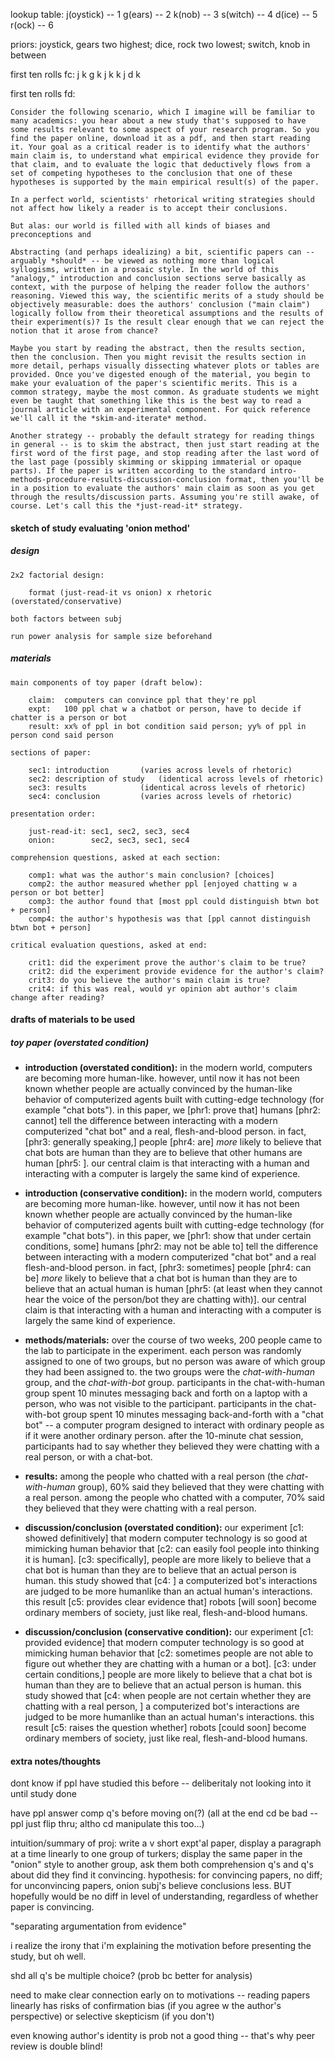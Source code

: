 lookup table: 
	j(oystick) -- 1
	g(ears)    -- 2
	k(nob)     -- 3
	s(witch)   -- 4
	d(ice)     -- 5
	r(ock)     -- 6

priors: 
	joystick, gears two highest; 
	dice, rock two lowest; 
	switch, knob in between

first ten rolls fc: 
	j k g k j k k j d k

first ten rolls fd:





~~~~~~~~~~
Consider the following scenario, which I imagine will be familiar to many academics: you hear about a new study that's supposed to have some results relevant to some aspect of your research program. So you find the paper online, download it as a pdf, and then start reading it. Your goal as a critical reader is to identify what the authors' main claim is, to understand what empirical evidence they provide for that claim, and to evaluate the logic that deductively flows from a set of competing hypotheses to the conclusion that one of these hypotheses is supported by the main empirical result(s) of the paper.

In a perfect world, scientists' rhetorical writing strategies should not affect how likely a reader is to accept their conclusions. 

But alas: our world is filled with all kinds of biases and preconceptions and 
~~~~~~~~~~




~~~~~~~~~~
Abstracting (and perhaps idealizing) a bit, scientific papers can -- arguably *should* -- be viewed as nothing more than logical syllogisms, written in a prosaic style. In the world of this "analogy," introduction and conclusion sections serve basically as context, with the purpose of helping the reader follow the authors' reasoning. Viewed this way, the scientific merits of a study should be objectively measurable: does the authors' conclusion ("main claim") logically follow from their theoretical assumptions and the results of their experiment(s)? Is the result clear enough that we can reject the notion that it arose from chance? 
~~~~~~~~~~







~~~~~~~~~~
Maybe you start by reading the abstract, then the results section, then the conclusion. Then you might revisit the results section in more detail, perhaps visually dissecting whatever plots or tables are provided. Once you've digested enough of the material, you begin to make your evaluation of the paper's scientific merits. This is a common strategy, maybe the most common. As graduate students we might even be taught that something like this is the best way to read a journal article with an experimental component. For quick reference we'll call it the *skim-and-iterate* method. 

Another strategy -- probably the default strategy for reading things in general -- is to skim the abstract, then just start reading at the first word of the first page, and stop reading after the last word of the last page (possibly skimming or skipping immaterial or opaque parts). If the paper is written according to the standard intro-methods-procedure-results-discussion-conclusion format, then you'll be in a position to evaluate the authors' main claim as soon as you get through the results/discussion parts. Assuming you're still awake, of course. Let's call this the *just-read-it* strategy. 
~~~~~~~~~~








#### sketch of study evaluating 'onion method'

##### design

~~~~~~~~~~~
2x2 factorial design:

	format (just-read-it vs onion) x rhetoric (overstated/conservative)

both factors between subj

run power analysis for sample size beforehand
~~~~~~~~~~~

##### materials 

~~~~~~~~~~~
main components of toy paper (draft below):

	claim:  computers can convince ppl that they're ppl
	expt:   100 ppl chat w a chatbot or person, have to decide if chatter is a person or bot
	result: xx% of ppl in bot condition said person; yy% of ppl in person cond said person

sections of paper: 

	sec1: introduction 		 (varies across levels of rhetoric)
	sec2: description of study 	 (identical across levels of rhetoric)
	sec3: results 			 (identical across levels of rhetoric)
	sec4: conclusion 		 (varies across levels of rhetoric)

presentation order: 

	just-read-it: sec1, sec2, sec3, sec4
	onion:        sec2, sec3, sec1, sec4

comprehension questions, asked at each section:

	comp1: what was the author's main conclusion? [choices]
	comp2: the author measured whether ppl [enjoyed chatting w a person or bot better]
	comp3: the author found that [most ppl could distinguish btwn bot + person]
	comp4: the author's hypothesis was that [ppl cannot distinguish btwn bot + person]

critical evaluation questions, asked at end: 

	crit1: did the experiment prove the author's claim to be true?
	crit2: did the experiment provide evidence for the author's claim?
	crit3: do you believe the author's main claim is true?
	crit4: if this was real, would yr opinion abt author's claim change after reading?
~~~~~~~~~~~


#### drafts of materials to be used

##### toy paper (overstated condition)

- **introduction (overstated condition):** 
in the modern world, computers are becoming more human-like. however, until now it has not been known whether people are actually convinced by the human-like behavior of computerized agents built with cutting-edge technology (for example "chat bots"). in this paper, we [phr1: prove that] humans [phr2: cannot] tell the difference between interacting with a modern computerized "chat bot" and a real, flesh-and-blood person. in fact, [phr3: generally speaking,] people [phr4: are] *more* likely to believe that chat bots are human than they are to believe that other humans are human [phr5: ]. our central claim is that interacting with a human and interacting with a computer is largely the same kind of experience.

- **introduction (conservative condition):** 
in the modern world, computers are becoming more human-like. however, until now it has not been known whether people are actually convinced by the human-like behavior of computerized agents built with cutting-edge technology (for example "chat bots"). in this paper, we [phr1: show that under certain conditions, some] humans [phr2: may not be able to] tell the difference between interacting with a modern computerized "chat bot" and a real flesh-and-blood person. in fact, [phr3: sometimes] people [phr4: can be] *more* likely to believe that a chat bot is human than they are to believe that an actual human is human [phr5: (at least when they cannot hear the voice of the person/bot they are chatting with)]. our central claim is that interacting with a human and interacting with a computer is largely the same kind of experience.


- **methods/materials:** 
over the course of two weeks, 200 people came to the lab to participate in the experiment. each person was randomly assigned to one of two groups, but no person was aware of which group they had been assigned to. the two groups were the *chat-with-human* group, and the *chat-with-bot* group. participants in the chat-with-human group spent 10 minutes messaging back and forth on a laptop with a person, who was not visible to the participant. participants in the chat-with-bot group spent 10 minutes messaging back-and-forth with a "chat bot" -- a computer program designed to interact with ordinary people as if it were another ordinary person. after the 10-minute chat session, participants had to say whether they believed they were chatting with a real person, or with a chat-bot. 


- **results:** 
among the people who chatted with a real person (the *chat-with-human* group), 60% said they believed that they were chatting with a real person. among the people who chatted with a computer, 70% said they believed that they were chatting with a real person.


- **discussion/conclusion (overstated condition):** 
our experiment [c1: showed definitively] that modern computer technology is so good at mimicking human behavior that [c2: can easily fool people into thinking it is human]. [c3: specifically], people are more likely to believe that a chat bot is human than they are to believe that an actual person is human. this study showed that [c4: ] a computerized bot's interactions are judged to be more humanlike than an actual human's interactions. this result [c5: provides clear evidence that] robots [will soon] become ordinary members of society, just like real, flesh-and-blood humans.

- **discussion/conclusion (conservative condition):** 
our experiment [c1: provided evidence] that modern computer technology is so good at mimicking human behavior that [c2: sometimes people are not able to figure out whether they are chatting with a human or a bot]. [c3: under certain conditions,] people are more likely to believe that a chat bot is human than they are to believe that an actual person is human. this study showed that [c4: when people are not certain whether they are chatting with a real person, ] a computerized bot's interactions are judged to be more humanlike than an actual human's interactions. this result [c5: raises the question whether] robots [could soon] become ordinary members of society, just like real, flesh-and-blood humans. 



#### extra notes/thoughts

dont know if ppl have studied this before -- deliberitaly not looking into it until study done

have ppl answer comp q's before moving on(?)
(all at the end cd be bad -- ppl just flip thru; altho cd manipulate this too...)

intuition/summary of proj: write a v short expt'al paper, display a paragraph at a time linearly to one group of turkers; display the same paper in the "onion" style to another group, ask them both comprehension q's and q's about did they find it convincing. hypothesis: for convincing papers, no diff; for unconvincing papers, onion subj's believe conclusions less. BUT hopefully would be no diff in level of understanding, regardless of whether paper is convincing.

"separating argumentation from evidence"

i realize the irony that i'm explaining the motivation before presenting the study, but oh well. 

shd all q's be multiple choice? (prob bc better for analysis)

need to make clear connection early on to motivations -- reading papers linearly has risks of confirmation bias (if you agree w the author's perspective) or selective skepticism (if you don't)

even knowing author's identity is prob not a good thing -- that's why peer review is double blind!

